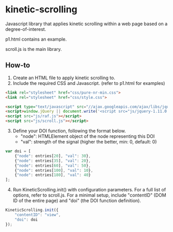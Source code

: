 kinetic-scrolling
=================

Javascript library that applies kinetic scrolling within a web page based on a degree-of-interest.

p1.html contains an example.

scroll.js is the main library.

How-to
------
1. Create an HTML file to apply kinetic scrolling to.
2. Include the required CSS and Javascript. (refer to p1.html for examples)
```html
<link rel="stylesheet" href="css/pure-nr-min.css">
<link rel="stylesheet" href="css/style.css">
```
```html
<script type="text/javascript" src="//ajax.googleapis.com/ajax/libs/jquery/1.11.0/jquery.min.js"></script>
<script>window.jQuery || document.write('<script src="js/jquery-1.11.0.min.js" type="text/javascript"><\/script>')</script>
<script src="js/raf.js"></script>
<script src="js/scroll.js"></script>
```
3. Define your DOI function, following the format below.
    - "node": HTMLElement object of the node representing this DOI
    - "val": strength of the signal (higher the better, min: 0, default: 0)
```javascript
var doi = [
    {"node": entries[20], "val": 30},
    {"node": entries[35], "val": 20},
    {"node": entries[60], "val": 50},
    {"node": entries[100], "val": 10},
    {"node": entries[180], "val": 40}
];
```
4. Run KineticScrolling.init() with configuration parameters.
For a full list of options, refer to scroll.js.
For a minimal setup, include "contentID" (DOM ID of the entire page) and "doi" (the DOI function definition).
```javascript
KineticScrolling.init({
    "contentID": "view",
    "doi": doi
});
```